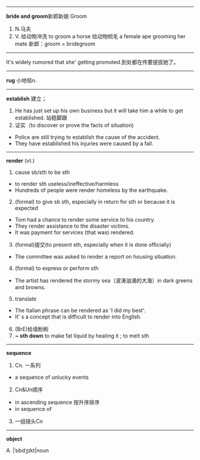 ***
**bride and groom**新郎新娘
Groom
1. N.马夫
2. V.
给动物冲洗 to groom a horse
给动物梳毛 a female ape grooming her mate
新郎：groom = bridegroom
***
It's widely rumored that she' getting promoted.到处都在传要提拔她了。
***
**rug** 小地毯n.
***
**establish** 建立；
1. He has just set up his own business but it will take him a while to get established. 站稳脚跟
2. 证实（to discover or prove the facts of situation)
  - Police are still trying to establish the cause of the accident.
  - They have established his injuries were caused by a fall.
***
**render** (vt.)
1. cause sb/sth to be sth
  - to render sth useless/ineffective/harmless
  - Hundreds of people were render homeless by the earthquake.
2. (formal) to give sb sth, especially in return for sth or because it is expected
  - Tom had a chance to render some service to his country.
  - They render assistance to the disaster victims.
  - It was payment for services (that was) rendered.
3. (formal)提交(to present sth, especially when it is done officially)
  - The committee was asked to render a report on housing situation.
4. (formal) to express or perform sth 
  - The artist has rendered the stormy sea（波涛汹涌的大海）in dark greens and browns.
5. translate
  - The Italian phrase can be rendered as 'I did my best'.
  - It' s a concept that is difficult to render into English.
6. (BrE)给墙粉刷
7. **~ sth down** to make fat liquid by heating it ; to melt sth
***
**sequence**
1. Cn. 一系列
  - a sequence of unlucky events
2. Cn&Un顺序
  - in ascending sequence 按升序排序
  - in sequence of
3. 一组镜头Cn
***
**object**


A. |ˈɒbdʒɪkt|noun
